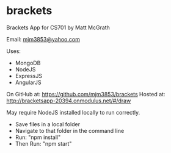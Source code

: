 brackets
========

Brackets App for CS701
by Matt McGrath

Email: mjm3853@yahoo.com

Uses:
- MongoDB
- NodeJS
- ExpressJS
- AngularJS

On GitHub at: https://github.com/mjm3853/brackets
Hosted at: http://bracketsapp-20394.onmodulus.net/#/draw

May require NodeJS installed locally to run correctly.
- Save files in a local folder
- Navigate to that folder in the command line
- Run: "npm install"
- Then Run: "npm start"

